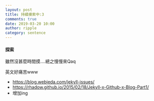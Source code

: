```yaml
---
layout: post
title: 持續摸索中:3
comments: true
date: 2019-03-20 10:00
author: ripple
category: sentence
---
```


#### 探索

雖然沒甚麼時間摸....總之慢慢來Qaq

英文好痛苦www

* https://blog.webjeda.com/jekyll-issues/
* https://rhadow.github.io/2015/02/18/Jekyll-x-Github-x-Blog-Part1/
* 增加ing
